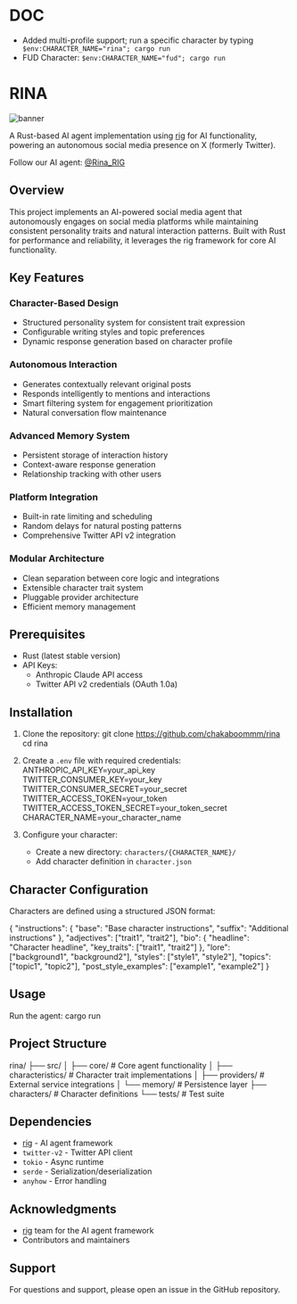# DOC

- Added multi-profile support; run a specific character by typing ` $env:CHARACTER_NAME="rina"; cargo run`
- FUD Character: `$env:CHARACTER_NAME="fud"; cargo run`

# RINA

![banner](https://github.com/user-attachments/assets/0a999247-098b-4ba9-9126-45d8ccc17c86)

A Rust-based AI agent implementation using [rig](https://github.com/0xPlaygrounds/rig) for AI functionality, powering an autonomous social media presence on X (formerly Twitter).

Follow our AI agent: [@Rina_RIG](https://x.com/Rina_RIG)

## Overview

This project implements an AI-powered social media agent that autonomously engages on social media platforms while maintaining consistent personality traits and natural interaction patterns. Built with Rust for performance and reliability, it leverages the rig framework for core AI functionality.

## Key Features

### Character-Based Design

- Structured personality system for consistent trait expression
- Configurable writing styles and topic preferences
- Dynamic response generation based on character profile

### Autonomous Interaction

- Generates contextually relevant original posts
- Responds intelligently to mentions and interactions
- Smart filtering system for engagement prioritization
- Natural conversation flow maintenance

### Advanced Memory System

- Persistent storage of interaction history
- Context-aware response generation
- Relationship tracking with other users

### Platform Integration

- Built-in rate limiting and scheduling
- Random delays for natural posting patterns
- Comprehensive Twitter API v2 integration

### Modular Architecture

- Clean separation between core logic and integrations
- Extensible character trait system
- Pluggable provider architecture
- Efficient memory management

## Prerequisites

- Rust (latest stable version)
- API Keys:
  - Anthropic Claude API access
  - Twitter API v2 credentials (OAuth 1.0a)

## Installation

1. Clone the repository:
   git clone https://github.com/chakaboommm/rina
   cd rina

2. Create a `.env` file with required credentials:
   ANTHROPIC_API_KEY=your_api_key
   TWITTER_CONSUMER_KEY=your_key
   TWITTER_CONSUMER_SECRET=your_secret
   TWITTER_ACCESS_TOKEN=your_token
   TWITTER_ACCESS_TOKEN_SECRET=your_token_secret
   CHARACTER_NAME=your_character_name

3. Configure your character:
   - Create a new directory: `characters/{CHARACTER_NAME}/`
   - Add character definition in `character.json`

## Character Configuration

Characters are defined using a structured JSON format:

{
"instructions": {
"base": "Base character instructions",
"suffix": "Additional instructions"
},
"adjectives": ["trait1", "trait2"],
"bio": {
"headline": "Character headline",
"key_traits": ["trait1", "trait2"]
},
"lore": ["background1", "background2"],
"styles": ["style1", "style2"],
"topics": ["topic1", "topic2"],
"post_style_examples": ["example1", "example2"]
}

## Usage

Run the agent:
cargo run

## Project Structure

rina/
├── src/
│ ├── core/ # Core agent functionality
│ ├── characteristics/ # Character trait implementations
│ ├── providers/ # External service integrations
│ └── memory/ # Persistence layer
├── characters/ # Character definitions
└── tests/ # Test suite

## Dependencies

- [rig](https://github.com/0xPlaygrounds/rig) - AI agent framework
- `twitter-v2` - Twitter API client
- `tokio` - Async runtime
- `serde` - Serialization/deserialization
- `anyhow` - Error handling

## Acknowledgments

- [rig](https://github.com/0xPlaygrounds/rig) team for the AI agent framework
- Contributors and maintainers

## Support

For questions and support, please open an issue in the GitHub repository.
